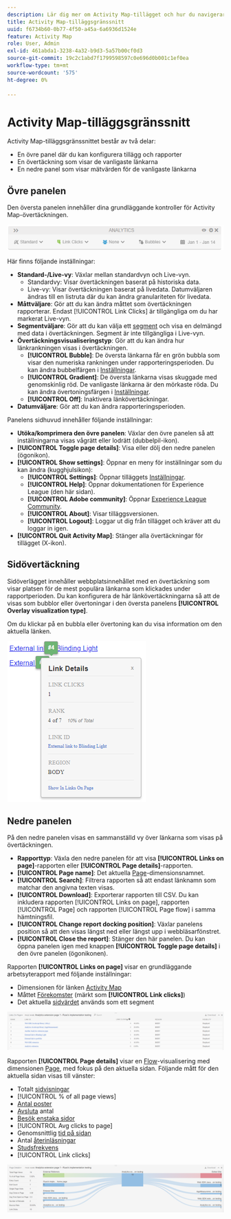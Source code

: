 ```yaml
---
description: Lär dig mer om Activity Map-tillägget och hur du navigerar i gränssnittet.
title: Activity Map-tilläggsgränssnitt
uuid: f6734b60-0b77-4f50-a45a-6a6936d1524e
feature: Activity Map
role: User, Admin
exl-id: 461abda1-3238-4a32-b9d3-5a57b00cf0d3
source-git-commit: 19c2c1abd7f1799598597c0e696d0b001c1ef0ea
workflow-type: tm+mt
source-wordcount: '575'
ht-degree: 0%

---
```


# Activity Map-tilläggsgränssnitt

Activity Map-tilläggsgränssnittet består av två delar:

* En övre panel där du kan konfigurera tillägg och rapporter
* En övertäckning som visar de vanligaste länkarna
* En nedre panel som visar mätvärden för de vanligaste länkarna

## Övre panelen

Den översta panelen innehåller dina grundläggande kontroller för Activity Map-övertäckningen.

![Övertäckning](../assets/overlay.png)

Här finns följande inställningar:

* **Standard-/Live-vy**: Växlar mellan standardvyn och Live-vyn.
   * Standardvy: Visar övertäckningen baserat på historiska data.
   * Live-vy: Visar övertäckningen baserat på livedata. Datumväljaren ändras till en listruta där du kan ändra granulariteten för livedata.
* **Måttväljare**: Gör att du kan ändra måttet som övertäckningen rapporterar. Endast [!UICONTROL Link Clicks] är tillgängliga om du har markerat Live-vyn.
* **Segmentväljare**: Gör att du kan välja ett [segment](/help/components/segmentation/seg-overview.md) och visa en delmängd med data i övertäckningen. Segment är inte tillgängliga i Live-vyn.
* **Övertäckningsvisualiseringstyp**: Gör att du kan ändra hur länkrankningen visas i övertäckningen.
   * **[!UICONTROL Bubble]**: De översta länkarna får en grön bubbla som visar den numeriska rankningen under rapporteringsperioden. Du kan ändra bubbelfärgen i [Inställningar](settings.md).
   * **[!UICONTROL Gradient]**: De översta länkarna visas skuggade med genomskinlig röd. De vanligaste länkarna är den mörkaste röda. Du kan ändra övertoningsfärgen i [Inställningar](settings.md).
   * **[!UICONTROL Off]**: Inaktivera länkövertäckningar.
* **Datumväljare**: Gör att du kan ändra rapporteringsperioden.

Panelens sidhuvud innehåller följande inställningar:

* **Utöka/komprimera den övre panelen**: Växlar den övre panelen så att inställningarna visas vågrätt eller lodrätt (dubbelpil-ikon).
* **[!UICONTROL Toggle page details]**: Visa eller dölj den nedre panelen (ögonikon).
* **[!UICONTROL Show settings]**: Öppnar en meny för inställningar som du kan ändra (kugghjulsikon):
   * **[!UICONTROL Settings]**: Öppnar tilläggets [Inställningar](settings.md).
   * **[!UICONTROL Help]**: Öppnar dokumentationen för Experience League (den här sidan).
   * **[!UICONTROL Adobe community]**: Öppnar [Experience League Community](https://experienceleaguecommunities.adobe.com/).
   * **[!UICONTROL About]**: Visar tilläggsversionen.
   * **[!UICONTROL Logout]**: Loggar ut dig från tillägget och kräver att du loggar in igen.
* **[!UICONTROL Quit Activity Map]**: Stänger alla övertäckningar för tillägget (X-ikon).

## Sidövertäckning

Sidöverlägget innehåller webbplatsinnehållet med en övertäckning som visar platsen för de mest populära länkarna som klickades under rapportperioden. Du kan konfigurera de här länkövertäckningarna så att de visas som bubblor eller övertoningar i den översta panelens **[!UICONTROL Overlay visualization type]**.

Om du klickar på en bubbla eller övertoning kan du visa information om den aktuella länken.

![Länkbubbla](../assets/link-bubble.png)

## Nedre panelen

På den nedre panelen visas en sammanställd vy över länkarna som visas på övertäckningen.

* **Rapporttyp**: Växla den nedre panelen för att visa **[!UICONTROL Links on page]**-rapporten eller **[!UICONTROL Page details]**-rapporten.
* **[!UICONTROL Page name]**: Det aktuella [Page](/help/components/dimensions/page.md)-dimensionsnamnet.
* **[!UICONTROL Search]**: Filtrera rapporten så att endast länknamn som matchar den angivna texten visas.
* **[!UICONTROL Download]**: Exporterar rapporten till CSV. Du kan inkludera rapporten [!UICONTROL Links on page], rapporten [!UICONTROL Page] och rapporten [!UICONTROL Page flow] i samma hämtningsfil.
* **[!UICONTROL Change report docking position]**: Växlar panelens position så att den visas längst ned eller längst upp i webbläsarfönstret.
* **[!UICONTROL Close the report]**: Stänger den här panelen. Du kan öppna panelen igen med knappen **[!UICONTROL Toggle page details]** i den övre panelen (ögonikonen).

Rapporten **[!UICONTROL Links on page]** visar en grundläggande arbetsyterapport med följande inställningar:

* Dimensionen för länken [Activity Map](/help/components/dimensions/activity-map-link.md)
* Måttet [Förekomster](/help/components/metrics/occurrences.md) (märkt som **[!UICONTROL Link clicks]**)
* Det aktuella [sidvärdet](/help/components/dimensions/page.md) används som ett segment

![Länkar på sidpanelen](../assets/links-on-page.png)

Rapporten **[!UICONTROL Page details]** visar en [Flow](/help/analyze/analysis-workspace/visualizations/c-flow/flow.md)-visualisering med dimensionen [Page](/help/components/dimensions/page.md), med fokus på den aktuella sidan. Följande mått för den aktuella sidan visas till vänster:

* Totalt [sidvisningar](/help/components/metrics/page-views.md)
* [!UICONTROL % of all page views]
* [Antal poster](/help/components/metrics/entries.md)
* [Avsluta](/help/components/metrics/exits.md) antal
* [Besök enstaka sidor](/help/components/metrics/single-page-visits.md)
* [!UICONTROL Avg clicks to page]
* Genomsnittlig [tid på sidan](/help/components/metrics/time-spent.md)
* Antal [återinläsningar](/help/components/metrics/reloads.md)
* [Studsfrekvens](/help/components/metrics/bounce-rate.md)
* [!UICONTROL Link clicks]

![Sidinformation](../assets/page-details.png)
